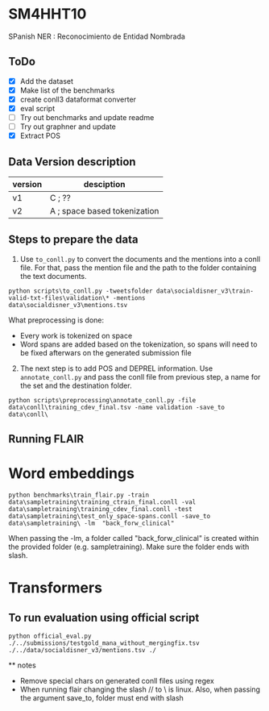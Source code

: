 # SM4HHT10

SPanish NER : Reconocimiento de Entidad Nombrada


## ToDo


- [x] Add the dataset
- [x] Make list of the benchmarks
- [x] create conll3 dataformat converter 
- [x] eval script
- [ ] Try out benchmarks and update readme
- [ ] Try out graphner and update
- [x] Extract POS 

## Data Version description

|version|desciption|
|---|---|
|v1|C ; ??|
|v2|A ; space based tokenization |

## Steps to prepare the data

1. Use `to_conll.py` to convert the documents and the mentions into a conll file. For that, pass the mention file and the path to the folder containing the text documents. 
```
python scripts\to_conll.py -tweetsfolder data\socialdisner_v3\train-valid-txt-files\validation\* -mentions data\socialdisner_v3\mentions.tsv
```
What preprocessing is done:  
- Every work is tokenized on space
- Word spans are added based on the tokenization, so spans will need to be fixed afterwars on the generated submission file

2. The next step is to add POS and DEPREL information. Use `annotate_conll.py` and pass the conll file from previous step, a name for the set and the destination folder.
```
python scripts\preprocessing\annotate_conll.py -file data\conll\training_cdev_final.tsv -name validation -save_to data\conll\
```

## Running FLAIR
# Word embeddings
```python benchmarks\train_flair.py -train data\sampletraining\training_ctrain_final.conll -val data\sampletraining\training_cdev_final.conll -test data\sampletraining\test_only_space-spans.conll -save_to data\sampletraining\ -lm  "back_forw_clinical" ```

When passing the -lm, a folder called "back_forw_clinical" is created within the provided folder (e.g. sampletraining\). Make sure the folder ends with slash.

# Transformers


## To run evaluation using official script

```
python official_eval.py ./../submissions/testgold_mana_without_mergingfix.tsv ./../data/socialdisner_v3/mentions.tsv ./
```


** notes
- Remove special chars on generated conll files using regex
- When running flair changing the slash // to \\ is linux. Also, when passing the argument save_to, folder must end with slash